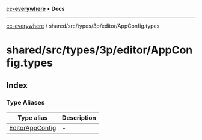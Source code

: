 [**cc-everywhere**](../../../../../../index.md) • **Docs**

***

[cc-everywhere](../../../../../../index.md) / shared/src/types/3p/editor/AppConfig.types

# shared/src/types/3p/editor/AppConfig.types

## Index

### Type Aliases

| Type alias | Description |
| ------ | ------ |
| [EditorAppConfig](type-aliases/EditorAppConfig.md) | - |
